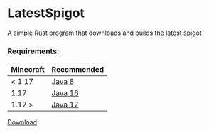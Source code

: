 # LatestSpigot

A simple Rust program that downloads and builds the latest spigot

### Requirements:
| Minecraft | Recommended |
|-----------|-------------|
| < 1.17    | [Java 8]    |
| 1.17      | [Java 16]   |
| 1.17 >    | [Java 17]   |

[Download](https://github.com/ShayBox/LatestSpigot/releases/latest)

[Java 8]: https://adoptium.net/temurin/releases?version=8
[Java 16]: https://adoptium.net/temurin/releases?version=16
[Java 17]:https://adoptium.net/temurin/releases?version=17